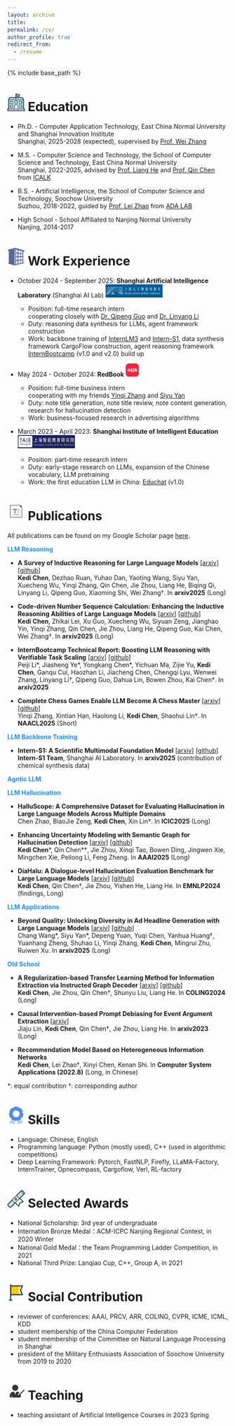 ```yaml
---
layout: archive
title: 
permalink: /cv/
author_profile: true
redirect_from:
  - /resume
---
```


{% include base_path %}

<img src="https://raw.githubusercontent.com/141forever/141forever.github.io/master/images/school.png" width="40" height="40"/> Education
======
* Ph.D. - Computer Application Technology, East China Normal University and Shanghai Innovation Institute
  <br /> Shanghai, 2025-2028 (expected), supervised by [Prof. Wei Zhang](https://weizhangltt.github.io/)
  
* M.S. - Computer Science and Technology, the School of Computer Science and Technology, East China Normal University
  <br /> Shanghai, 2022-2025, advised by [Prof. Liang He](https://scholar.google.com/citations?user=aW_cCQwAAAAJ&hl=zh-CN) and [Prof. Qin Chen](https://scholar.google.com/citations?user=S7u5zTQAAAAJ&hl=zh-CN) from [ICALK](https://github.com/ECNU-ICALK)
  
* B.S. - Artificial Intelligence, the School of Computer Science and Technology, Soochow University
  <br /> Suzhou, 2018-2022, guided by [Prof. Lei Zhao](https://scst.suda.edu.cn/11/29/c30767a528681/page.htm) from [ADA LAB](https://ada.suda.edu.cn/)
  
* High School - School Affiliated to Nanjing Normal University
 <br /> Nanjing, 2014-2017


<img src="https://raw.githubusercontent.com/141forever/141forever.github.io/master/images/company.png" width="40" height="40"/>  Work Experience
======
* October 2024 - September 2025: **Shanghai Artificial Intelligence Laboratory** (Shanghai AI Lab) <img src="https://raw.githubusercontent.com/141forever/141forever.github.io/master/images/pjlab.jpg" width="130" height="30"/>
  * Position: full-time research intern
    <br /> cooperating closely with [Dr. Qipeng Guo](https://scholar.google.com/citations?user=k3mPGKgAAAAJ&hl=zh-TW) and [Dr. Linyang Li](https://scholar.google.com/citations?user=T6eEqcMAAAAJ&hl=zh-TW)
  * Duty: reasoning data synthesis for LLMs, agent framework construction
  * Work: backbone training of [InternLM3](https://github.com/InternLM/InternLM) and [Intern-S1](https://github.com/InternLM/Intern-S1), data synthesis framework CargoFlow construction, agent reasoning framework [InternBootcamp](https://github.com/InternLM/InternBootcamp) (v1.0 and v2.0) build up
    
* May 2024 - October 2024: **RedBook** <img src="https://raw.githubusercontent.com/141forever/141forever.github.io/master/images/redbook.jpg" width="30" height="30"/>
  * Position: full-time business intern
    <br /> cooperating with my friends [Yinqi Zhang](https://inchzhang.com/) and [Siyu Yan](https://scholar.google.com/citations?user=1WVip2MAAAAJ&hl=zh-CN)
  * Duty: note title generation, note title review, note content generation, research for hallucination detection
  * Work:  business-focused research in advertising algorithms
    
* March 2023 - April 2023: **Shanghai Institute of Intelligent Education** <img src="https://raw.githubusercontent.com/141forever/141forever.github.io/master/zhinengjiaoyu.jpg" width="130" height="30"/>
  * Position: part-time research intern
  * Duty: early-stage research on LLMs, expansion of the Chinese vocabulary, LLM pretraining
  * Work: the first education LLM in China: [Educhat](https://www.educhat.top/) (v1.0)

<img src="https://raw.githubusercontent.com/141forever/141forever.github.io/master/images/paper.png" width="40" height="40"/>  Publications
======
All publications can be found on my Google Scholar page [here](https://scholar.google.com/citations?user=_kmYvFsAAAAJ&hl=zh-CN).

<span style="color:#1E90FF">**LLM Reasoning**</span>

* **A Survey of Inductive Reasoning for Large Language Models** [[arxiv](https://arxiv.org/pdf/2510.10182)] [[github](https://github.com/BDML-lab/llm-inductive-reasoning-survey)]
  <br /> **Kedi Chen**, Dezhao Ruan, Yuhao Dan, Yaoting Wang, Siyu Yan, Xuecheng Wu, Yinqi Zhang, Qin Chen, Jie Zhou, Liang He, Biqing Qi, Linyang Li, Qipeng Guo, Xiaoming Shi, Wei Zhang†. In **arxiv2025** (Long) 

* **Code-driven Number Sequence Calculation: Enhancing the Inductive Reasoning Abilities of Large Language Models** [[arxiv](https://arxiv.org/pdf/2510.14620)] [[github](https://github.com/141forever/CodeSeq2)]
  <br /> **Kedi Chen**, Zhikai Lei, Xu Guo, Xuecheng Wu, Siyuan Zeng, Jianghao Yin, Yinqi Zhang, Qin Chen, Jie Zhou, Liang He, Qipeng Guo, Kai Chen, Wei Zhang†. In **arxiv2025** (Long)

* **InternBootcamp Technical Report: Boosting LLM Reasoning with Verifiable Task Scaling** [[arxiv](https://arxiv.org/pdf/2508.08636v1)] [[github](https://github.com/InternLM/InternBootcamp)]
  <br /> Peiji Li\*, Jiasheng Ye\*, Yongkang Chen\*, Yichuan Ma, Zijie Yu, **Kedi Chen**, Ganqu Cui, Haozhan Li, Jiacheng Chen, Chengqi Lyu, Wenwei Zhang, Linyang Li†, Qipeng Guo, Dahua Lin, Bowen Zhou, Kai Chen†. In **arxiv2025**

* **Complete Chess Games Enable LLM Become A Chess Master** [[arxiv](https://arxiv.org/pdf/2501.17186)][[github](https://github.com/Inch-Z/ChessLLM)]
  <br /> Yinqi Zhang, Xintian Han, Haolong Li, **Kedi Chen**, Shaohui Lin†. In **NAACL2025** (Short)

<span style="color:#1E90FF">**LLM Backbone Training**</span>

* **Intern-S1: A Scientific Multimodal Foundation Model** [[arxiv](https://arxiv.org/pdf/2508.15763)] [[github](https://github.com/InternLM/Intern-S1)]
  <br /> **Intern-S1 Team**, Shanghai AI Laboratory. In **arxiv2025** (contribution of chemical synthesis data)

<span style="color:#1E90FF">**Agntic LLM**</span>

<span style="color:#1E90FF">**LLM Hallucination**</span>

* **HalluScope: A Comprehensive Dataset for Evaluating Hallucination in Large Language Models Across Multiple Domains**
  <br />Chen Zhao, BiaoJie Zeng, **Kedi Chen**, Xin Lin†. In **ICIC2025** (Long)

* **Enhancing Uncertainty Modeling with Semantic Graph for Hallucination Detection** [[arxiv](https://arxiv.org/abs/2501.02020)] [[github](https://github.com/141forever/UncerSema4HalluDetec)]
  <br /> **Kedi Chen**\*, Qin Chen\*†, Jie Zhou, Xinqi Tao, Bowen Ding, Jingwen Xie, Mingchen Xie, Peilong Li, Feng Zheng. In **AAAI2025** (Long)
  
* **DiaHalu: A Dialogue-level Hallucination Evaluation Benchmark for Large Language Models** [[arxiv](https://arxiv.org/abs/2403.00896)] [[github](https://github.com/141forever/DiaHalu)]
  <br /> **Kedi Chen**, Qin Chen†, Jie Zhou, Yishen He, Liang He. In **EMNLP2024** (findings, Long)

<span style="color:#1E90FF">**LLM Applications**</span>

* **Beyond Quality: Unlocking Diversity in Ad Headline Generation with Large Language Models** [[arxiv](https://arxiv.org/pdf/2508.18739?)] [[github](https://github.com/yansiyu02/MUSE)]
  <br /> Chang Wang\*, Siyu Yan\*, Depeng Yuan, Yuqi Chen, Yanhua Huang†, Yuanhang Zheng, Shuhao Li, Yinqi Zhang, **Kedi Chen**, Mingrui Zhu, Ruiwen Xu. In **arxiv2025** (Long)

<span style="color:#1E90FF">**Old School**</span>

* **A Regularization-based Transfer Learning Method for Information Extraction via Instructed Graph Decoder** [[arxiv](https://arxiv.org/abs/2403.00891)] [[github](https://github.com/141forever/TransferUIE)]
  <br /> **Kedi Chen**, Jie Zhou, Qin Chen†, Shunyu Liu, Liang He. In **COLING2024** (Long)
  
* **Causal Intervention-based Prompt Debiasing for Event Argument Extraction** [[arxiv](https://arxiv.org/abs/2210.01561)]
  <br /> Jiaju Lin, **Kedi Chen**, Qin Chen†, Jie Zhou, Liang He. In **arxiv2023** (Long)
  
* **Recommendation Model Based on Heterogeneous Information Networks** 
  <br /> **Kedi Chen**, Lei Zhao†, Xinyi Chen, Kenan Shi. In **Computer System Applications (2022.8)** (Long, in Chinese)
  
\*: equal contribution †: corresponding author

  
<img src="https://raw.githubusercontent.com/141forever/141forever.github.io/master/images/skill.png" width="40" height="40"/>  Skills
======
* Language: Chinese, English
* Programming language: Python (mostly used), C++ (used in algorithmic competitions)
* Deep Learning Framework: Pytorch, FastNLP, Firefly, LLaMA-Factory, InternTrainer, Opnecompass, Cargoflow, Verl, RL-factory
  
<img src="https://raw.githubusercontent.com/141forever/141forever.github.io/master/images/award.png" width="40" height="40"/> Selected Awards
======
* National Scholarship: 3rd year of undergraduate
* Internation Bronze Medal：ACM-ICPC Nanjing Regional Contest, in 2020 Winter
* National Gold Medal：the Team Programming Ladder Competition, in 2021
* National Third Prize: Lanqiao Cup, C++, Group A, in 2021

<img src="https://raw.githubusercontent.com/141forever/141forever.github.io/master/images/zhiyuan.png" width="40" height="40"/>  Social Contribution
=====
* reviewer of conferences: AAAI, PRCV, ARR, COLING, CVPR, ICME, ICML, KDD
* student membership of the China Computer Federation
* student membership of the Committee on Natural Language Processing in Shanghai
* president of the Military Enthusiasts Association of Soochow University from 2019 to 2020

<img src="https://raw.githubusercontent.com/141forever/141forever.github.io/master/images/teach.png" width="40" height="40"/>  Teaching
======
* teaching assistant of Artificial Intelligence Courses in 2023 Spring
